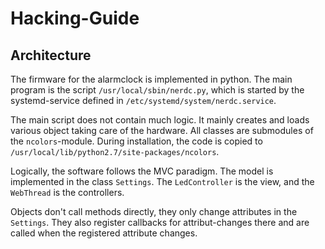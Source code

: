 Hacking-Guide
=============

Architecture
------------

The firmware for the alarmclock is implemented in python. The main program
is the script `/usr/local/sbin/nerdc.py`, which is started by
the systemd-service defined in `/etc/systemd/system/nerdc.service`.


The main script does not contain much logic. It mainly creates and loads
various object taking care of the hardware. All classes are submodules
of the `ncolors`-module. During installation, the code is copied to
`/usr/local/lib/python2.7/site-packages/ncolors`.

Logically, the software follows the MVC paradigm.
The model is implemented in the class `Settings`. The `LedController` is the view,
and the `WebThread` is the controllers.

Objects don't call methods directly, they only change attributes in
the `Settings`. They also register callbacks for attribut-changes
there and are called when the registered attribute changes.
